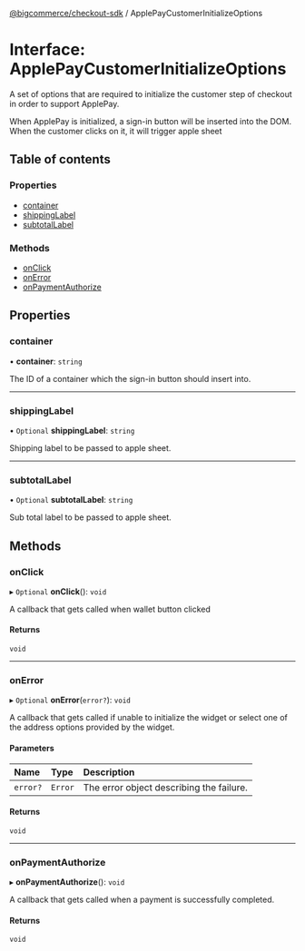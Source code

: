 [@bigcommerce/checkout-sdk](../README.md) / ApplePayCustomerInitializeOptions

# Interface: ApplePayCustomerInitializeOptions

A set of options that are required to initialize the customer step of
checkout in order to support ApplePay.

When ApplePay is initialized, a sign-in button will be inserted into the
DOM. When the customer clicks on it, it will trigger apple sheet

## Table of contents

### Properties

- [container](ApplePayCustomerInitializeOptions.md#container)
- [shippingLabel](ApplePayCustomerInitializeOptions.md#shippinglabel)
- [subtotalLabel](ApplePayCustomerInitializeOptions.md#subtotallabel)

### Methods

- [onClick](ApplePayCustomerInitializeOptions.md#onclick)
- [onError](ApplePayCustomerInitializeOptions.md#onerror)
- [onPaymentAuthorize](ApplePayCustomerInitializeOptions.md#onpaymentauthorize)

## Properties

### container

• **container**: `string`

The ID of a container which the sign-in button should insert into.

___

### shippingLabel

• `Optional` **shippingLabel**: `string`

Shipping label to be passed to apple sheet.

___

### subtotalLabel

• `Optional` **subtotalLabel**: `string`

Sub total label to be passed to apple sheet.

## Methods

### onClick

▸ `Optional` **onClick**(): `void`

A callback that gets called when wallet button clicked

#### Returns

`void`

___

### onError

▸ `Optional` **onError**(`error?`): `void`

A callback that gets called if unable to initialize the widget or select
one of the address options provided by the widget.

#### Parameters

| Name | Type | Description |
| :------ | :------ | :------ |
| `error?` | `Error` | The error object describing the failure. |

#### Returns

`void`

___

### onPaymentAuthorize

▸ **onPaymentAuthorize**(): `void`

A callback that gets called when a payment is successfully completed.

#### Returns

`void`
